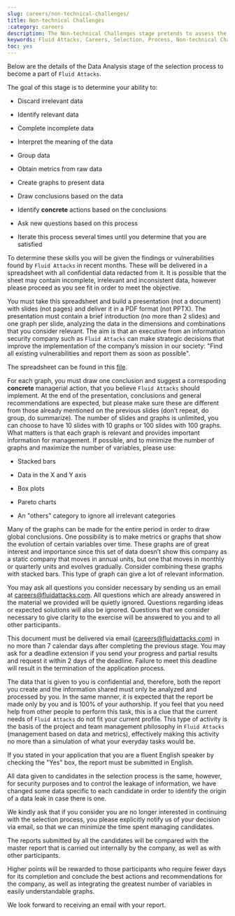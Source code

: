 ```yaml
---
slug: careers/non-technical-challenges/
title: Non-technical Challenges
:category: careers
description: The Non-technical Challenges stage pretends to assess the candidate's ability to analyze, sort, test, and select relevant data from raw input.
keywords: Fluid Attacks, Careers, Selection, Process, Non-technical Challenges, Training, Test, Pentesting, Ethical Hacking
toc: yes
---
```


Below are the details of the Data Analysis stage of the selection
process to become a part of `Fluid Attacks`.

The goal of this stage is to determine your ability to:

  - Discard irrelevant data

  - Identify relevant data

  - Complete incomplete data

  - Interpret the meaning of the data

  - Group data

  - Obtain metrics from raw data

  - Create graphs to present data

  - Draw conclusions based on the data

  - Identify **concrete** actions based on the conclusions

  - Ask new questions based on this process

  - Iterate this process several times until you determine that you are
    satisfied

To determine these skills you will be given the findings or
vulnerabilities found by `Fluid Attacks` in recent months. These will be
delivered in a spreadsheet with all confidential data redacted from it.
It is possible that the sheet may contain incomplete, irrelevant and
inconsistent data, however please proceed as you see fit in order to
meet the objective.

You must take this spreadsheet and build a presentation (not a document)
with slides (not pages) and deliver it in a PDF format (not PPTX). The
presentation must contain a brief introduction (no more than 2 slides)
and one graph per slide, analyzing the data in the dimensions and
combinations that you consider relevant. The aim is that an executive
from an information security company such as `Fluid Attacks` can make
strategic decisions that improve the implementation of the company’s
mission in our society: "Find all existing vulnerabilities and report
them as soon as possible".

The spreadsheet can be found in this
[file](hallazgos-open-data.tar.bz2).

For each graph, you must draw one conclusion and suggest a correspoding
**concrete** managerial action, that you believe `Fluid Attacks` should
implement. At the end of the presentation, conclusions and general
recommendations are expected, but please make sure these are different
from those already mentioned on the previous slides (don’t repeat, do
group, do summarize). The number of slides and graphs is unlimited, you
can choose to have 10 slides with 10 graphs or 100 slides with 100
graphs. What matters is that each graph is relevant and provides
important information for management. If possible, and to minimize the
number of graphs and maximize the number of variables, please use:

  - Stacked bars

  - Data in the X and Y axis

  - Box plots

  - Pareto charts

  - An "others" category to ignore all irrelevant categories

Many of the graphs can be made for the entire period in order to draw
global conclusions. One possibility is to make metrics or graphs that
show the evolution of certain variables over time. These graphs are of
great interest and importance since this set of data doesn’t show this
company as a static company that moves in annual units, but one that
moves in monthly or quarterly units and evolves gradually. Consider
combining these graphs with stacked bars. This type of graph can give a
lot of relevant information.

You may ask all questions you consider necessary by sending us an email
at <careers@fluidattacks.com>. All questions which are already answered
in the material we provided will be quietly ignored. Questions regarding
ideas or expected solutions will also be ignored. Questions that we
consider necessary to give clarity to the exercise will be answered to
you and to all other participants.

This document must be delivered via email (<careers@fluidattacks.com>)
in no more than 7 calendar days after completing the previous stage. You
may ask for a deadline extension if you send your progress and partial
results and request it within 2 days of the deadline. Failure to meet
this deadline will result in the termination of the application process.

The data that is given to you is confidential and, therefore, both the
report you create and the information shared must only be analyzed and
processed by you. In the same manner, it is expected that the report be
made only by you and is 100% of your authorship. If you feel that you
need help from other people to perform this task, this is a clue that
the current needs of `Fluid Attacks` do not fit your current profile.
This type of activity is the basis of the project and team management
philosophy in `Fluid Attacks` (management based on data and metrics),
effectively making this activity no more than a simulation of what your
everyday tasks would be.

If you stated in your application that you are a fluent English speaker
by checking the "Yes" box, the report must be submitted in English.

All data given to candidates in the selection process is the same,
however, for security purposes and to control the leakage of
information, we have changed some data specific to each candidate in
order to identify the origin of a data leak in case there is one.

We kindly ask that if you consider you are no longer interested in
continuing with the selection process, you please explicitly notify us
of your decision via email, so that we can minimize the time spent
managing candidates.

The reports submitted by all the candidates will be compared with the
master report that is carried out internally by the company, as well as
with other participants.

Higher points will be rewarded to those participants who require fewer
days for its completion and conclude the best actions and
recommendations for the company, as well as integrating the greatest
number of variables in easily understandable graphs.

We look forward to receiving an email with your report.

